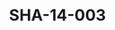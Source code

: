 ---
pid: SHA-14-003
title: SHA-14-003
language: ar
original_label: 
rights: شرحبيل احمد
location_of_original: شرحبيل احمد
photographer_or_studio: 
scanned_from: photograph 8.8 by 14
_date: '1965'
location: الخرطوم
description: شرحبيل احمد وفرقته وعلي شمو ومدير الاذاعة السيد التاج محمد في المطار
additional_notes: 
permission_display: 'yes'
on_server: 'no'
on_website: 'no'
permalink: /photopages/ar/SHA-14-003
layout: photo-page
---